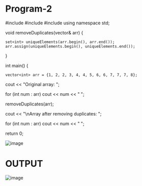 # Program-2

#include <iostream>
#include <vector>
#include <set>
using namespace std;

void removeDuplicates(vector<int>& arr) {
    
    set<int> uniqueElements(arr.begin(), arr.end());
    arr.assign(uniqueElements.begin(), uniqueElements.end());
}

int main() {
   
    vector<int> arr = {1, 2, 2, 3, 4, 4, 5, 6, 6, 7, 7, 7, 8};

cout << "Original array: ";

for (int num : arr) cout << num << " ";

removeDuplicates(arr);

cout << "\nArray after removing duplicates: ";

for (int num : arr) cout << num << " ";

return 0;

![image](https://github.com/user-attachments/assets/d2deeab6-72c4-40f2-81f0-b2ae860f7f0f)

# OUTPUT


![image](https://github.com/user-attachments/assets/8ca044d3-1495-4f39-9a56-3800cf4ba0db)


